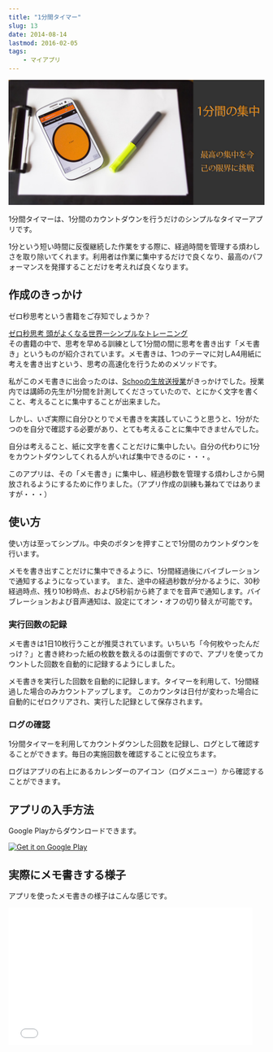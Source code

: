 ```yaml
---
title: "1分間タイマー"
slug: 13
date: 2014-08-14
lastmod: 2016-02-05
tags:
    - マイアプリ
---
```


![1分間タイマー](P9052391-Edit-ja.jpg)

1分間タイマーは、1分間のカウントダウンを行うだけのシンプルなタイマーアプリです。

1分という短い時間に反復継続した作業をする際に、経過時間を管理する煩わしさを取り除いてくれます。利用者は作業に集中するだけで良くなり、最高のパフォーマンスを発揮することだけを考えれば良くなります。


## 作成のきっかけ


ゼロ秒思考という書籍をご存知でしょうか？

<div data-role="amazonjs" data-asin="447802099X" data-locale="JP" data-tmpl="" data-img-size="" class="asin_447802099X_JP_ amazonjs_item"><div class="amazonjs_indicator"><span class="amazonjs_indicator_img"></span><a class="amazonjs_indicator_title" href="#">ゼロ秒思考  頭がよくなる世界一シンプルなトレーニング</a><span class="amazonjs_indicator_footer"></span></div></div>
その書籍の中で、思考を早める訓練として1分間の間に思考を書き出す「メモ書き」というものが紹介されています。メモ書きは、1つのテーマに対しA4用紙に考えを書き出すという、思考の高速化を行うためのメソッドです。

私がこのメモ書きに出会ったのは、<a href="https://schoo.jp/class/661">Schooの生放送授業</a>がきっかけでした。授業内では講師の先生が1分間を計測してくださっていたので、とにかく文字を書くこと、考えることに集中することが出来ました。

しかし、いざ実際に自分ひとりでメモ書きを実践していこうと思うと、1分がたつのを自分で確認する必要があり、とても考えることに集中できませんでした。

自分は考えること、紙に文字を書くことだけに集中したい。自分の代わりに1分をカウントダウンしてくれる人がいれば集中できるのに・・・。

このアプリは、その「メモ書き」に集中し、経過秒数を管理する煩わしさから開放されるようにするために作りました。（アプリ作成の訓練も兼ねてではありますが・・・）


## 使い方


使い方は至ってシンプル。中央のボタンを押すことで1分間のカウントダウンを行います。

メモを書き出すことだけに集中できるように、1分間経過後にバイブレーションで通知するようになっています。 また、途中の経過秒数が分かるように、30秒経過時点、残り10秒時点、および5秒前から終了までを音声で通知します。バイブレーションおよび音声通知は、設定にてオン・オフの切り替えが可能です。


### 実行回数の記録


メモ書きは1日10枚行うことが推奨されています。いちいち「今何枚やったんだっけ？」と書き終わった紙の枚数を数えるのは面倒ですので、アプリを使ってカウントした回数を自動的に記録するようにしました。

メモ書きを実行した回数を自動的に記録します。タイマーを利用して、1分間経過した場合のみカウントアップします。 このカウンタは日付が変わった場合に自動的にゼロクリアされ、実行した記録として保存されます。


### ログの確認


1分間タイマーを利用してカウントダウンした回数を記録し、ログとして確認することができます。毎日の実施回数を確認することに役立ちます。

ログはアプリの右上にあるカレンダーのアイコン（ログメニュー）から確認することができます。


## アプリの入手方法


Google Playからダウンロードできます。

<a href="https://play.google.com/store/apps/details?id=jp.gen.gcreate.zerosecondthinking.app"><img alt="Get it on Google Play" src="https://play.google.com/intl/en_us/badges/images/generic/en-play-badge.png" /></a>


## 実際にメモ書きする様子


アプリを使ったメモ書きの様子はこんな感じです。

<iframe width="480" height="270" src="//www.youtube.com/embed/kkNcZ7Jkyxc" frameborder="0" allowfullscreen></iframe>


  